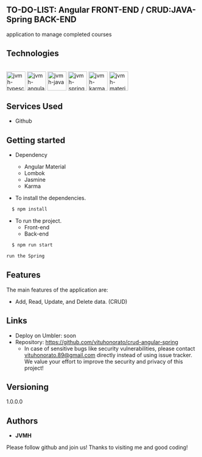 

## TO-DO-LIST: Angular FRONT-END / CRUD:JAVA-Spring BACK-END
application to manage completed courses


## Technologies 

<div style="display: inline_block"><br/>
  <img align="center" alt="jvmh-typescript" height="50" width="50" src="https://cdn.jsdelivr.net/gh/devicons/devicon/icons/typescript/typescript-original.svg" />
  <img align="center" alt="jvmh-angular" height="50" width="50" src="https://cdn.jsdelivr.net/gh/devicons/devicon/icons/angularjs/angularjs-original.svg" />
<img align="center" alt="jvmh-java" height="50" width="50" src="https://cdn.jsdelivr.net/gh/devicons/devicon/icons/java/java-original.svg" />
 <img align="center" alt="jvmh-spring" height="50" width="50" src="https://cdn.jsdelivr.net/gh/devicons/devicon/icons/spring/spring-original.svg" />
<img align="center" alt="jvmh-karma" height="50" width="50" src="https://cdn.jsdelivr.net/gh/devicons/devicon/icons/karma/karma-original.svg" />
<img align="center" alt="jvmh-materialui" height="50" width="50" src="https://cdn.jsdelivr.net/gh/devicons/devicon/icons/materialui/materialui-original.svg" />





</div>



## Services Used

* Github





## Getting started

* Dependency
  - Angular Material
  - Lombok
  - Jasmine
  - Karma
 
  
  
* To install the dependencies.
```bash
  $ npm install
  ```
  
* To run the project.
    - Front-end
    - Back-end
```bash
  $ npm run start
  ```
     
  ```bash
  run the Spring
  
  ```



## Features

The main features of the application are:

 - Add, Read, Update, and Delete data. (CRUD)
 
  


## Links
  - Deploy on Umbler: soon
  - Repository: https://github.com/vituhonorato/crud-angular-spring
    - In case of sensitive bugs like security vulnerabilities, please contact
      vituhonorato.89@gmail.com directly instead of using issue tracker. We value your effort
      to improve the security and privacy of this project!

  ## Versioning

  1.0.0.0


  ## Authors

  * **JVMH** 

  Please follow github and join us!
  Thanks to visiting me and good coding!
